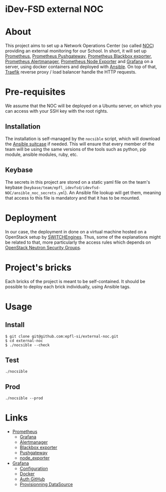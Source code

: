 # iDev-FSD external NOC

# About

This project aims to set up a Network Operations Center (so called
[NOC](https://en.wikipedia.org/wiki/Network_operations_center)) providing an
external monitoring for our School. In short, it will set up
[Prometheus](https://prometheus.io/docs/introduction/overview/), [Prometheus
Pushgateway](https://prometheus.io/docs/practices/pushing/), [Prometheus
Blackbox exporter](https://github.com/prometheus/blackbox_exporter), [Prometheus
Alertmanager](https://prometheus.io/docs/alerting/alertmanager/), [Prometheus
Node Exporter](https://github.com/prometheus/node_exporter) and
[Grafana](https://prometheus.io/docs/visualization/grafana/) on a server, using
docker containers and deployed with [Ansible](https://www.ansible.com). On top
of that, [Traefik](https://traefik.io/) reverse proxy / load balancer handle the
HTTP requests.

# Pre-requisites

We assume that the NOC will be deployed on a Ubuntu server, on which you can
access with your SSH key with the root rights.

## Installation

The installation is self-managed by the `nocsible` script, which will download
the [Ansible suitcase](https://github.com/epfl-si/ansible.suitcase/) if needed.
This will ensure that every member of the team will be using the same versions
of the tools such as python, pip module, ansible modules, ruby, etc.

## Keybase

The secrets in this project are stored on a static yaml file on the team's 
keybase (`keybase/team/epfl_idevfsd/idevfsd-NOC/ansible_noc_secrets.yml`). An 
Ansible file lookup will get them, meaning that access to this file is mandatory 
and that it has to be mounted.

# Deployment

In our case, the deployment in done on a virtual machine hosted on a OpenStack
setup by [SWITCHEngines](https://www.switch.ch/engines/). Thus, some of the
explanations might be related to that, more particularly the access rules which
depends on [OpenStack Neutron Security
Groups](https://wiki.openstack.org/wiki/Neutron/SecurityGroups).

# Project's bricks

Each bricks of the project is meant to be self-contained. It should be possible
to deploy each brick individually, using Ansible tags.

# Usage

## Install
```
$ git clone git@github.com:epfl-si/external-noc.git
$ cd external-noc
$ ./nocsible --check
```

## Test
```
./nocsible
```

## Prod
```
./nocsible --prod
```

# Links
* [Prometheus](https://prometheus.io/docs/introduction/overview/)
  * [Grafana](https://prometheus.io/docs/visualization/grafana/)
  * [Alertmanager](https://prometheus.io/docs/alerting/alertmanager/)
  * [Blackbox exporter](https://github.com/prometheus/blackbox_exporter)
  * [Pushgateway](https://prometheus.io/docs/practices/pushing/)
  * [node_exporter](https://github.com/prometheus/node_exporter)
* [Grafana](https://grafana.com/)
  * [Configuration](http://docs.grafana.org/installation/configuration/)
  * [Docker](http://docs.grafana.org/installation/docker/)
  * [Auth GitHub](http://docs.grafana.org/auth/github/)
  * [Provisionning DataSource](http://docs.grafana.org/administration/provisioning/#example-datasource-config-file)
